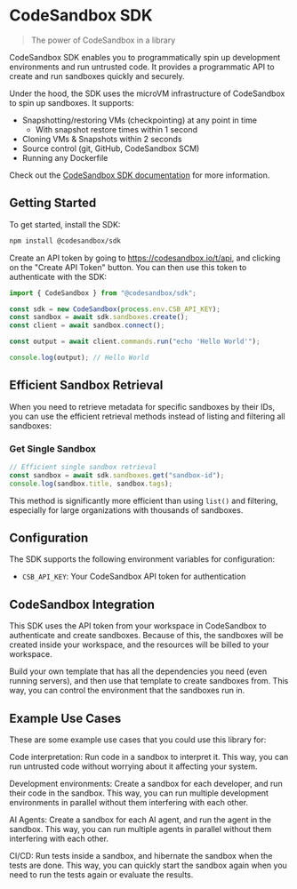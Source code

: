# CodeSandbox SDK

> The power of CodeSandbox in a library

CodeSandbox SDK enables you to programmatically spin up development environments and run untrusted code. It provides a programmatic API to create and run sandboxes quickly and securely.

Under the hood, the SDK uses the microVM infrastructure of CodeSandbox to spin up sandboxes. It supports:

- Snapshotting/restoring VMs (checkpointing) at any point in time
  - With snapshot restore times within 1 second
- Cloning VMs & Snapshots within 2 seconds
- Source control (git, GitHub, CodeSandbox SCM)
- Running any Dockerfile

Check out the [CodeSandbox SDK documentation](https://codesandbox.io/docs/sdk) for more information.

## Getting Started

To get started, install the SDK:

```bash
npm install @codesandbox/sdk
```

Create an API token by going to https://codesandbox.io/t/api, and clicking on the "Create API Token" button. You can then use this token to authenticate with the SDK:

```javascript
import { CodeSandbox } from "@codesandbox/sdk";

const sdk = new CodeSandbox(process.env.CSB_API_KEY);
const sandbox = await sdk.sandboxes.create();
const client = await sandbox.connect();

const output = await client.commands.run("echo 'Hello World'");

console.log(output); // Hello World
```

## Efficient Sandbox Retrieval

When you need to retrieve metadata for specific sandboxes by their IDs, you can use the efficient retrieval methods instead of listing and filtering all sandboxes:

### Get Single Sandbox

```javascript
// Efficient single sandbox retrieval
const sandbox = await sdk.sandboxes.get("sandbox-id");
console.log(sandbox.title, sandbox.tags);
```

This method is significantly more efficient than using `list()` and filtering, especially for large organizations with thousands of sandboxes.

## Configuration

The SDK supports the following environment variables for configuration:

- `CSB_API_KEY`: Your CodeSandbox API token for authentication

## CodeSandbox Integration

This SDK uses the API token from your workspace in CodeSandbox to authenticate and create sandboxes. Because of this, the sandboxes will be created inside your workspace, and the resources will be billed to your workspace.

Build your own template that has all the dependencies you need (even running servers), and then use that template to create sandboxes from. This way, you can control the environment that the sandboxes run in.

## Example Use Cases

These are some example use cases that you could use this library for:

Code interpretation: Run code in a sandbox to interpret it. This way, you can run untrusted code without worrying about it affecting your system.

Development environments: Create a sandbox for each developer, and run their code in the sandbox. This way, you can run multiple development environments in parallel without them interfering with each other.

AI Agents: Create a sandbox for each AI agent, and run the agent in the sandbox. This way, you can run multiple agents in parallel without them interfering with each other.

CI/CD: Run tests inside a sandbox, and hibernate the sandbox when the tests are done. This way, you can quickly start the sandbox again when you need to run the tests again or evaluate the results.
